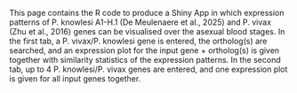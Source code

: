 This page contains the R code to produce a Shiny App in which expression patterns of P. knowlesi A1-H.1 (De Meulenaere et al., 2025) and P. vivax (Zhu et al., 2016) genes can be visualised over the asexual blood stages.
In the first tab, a P. vivax/P. knowlesi gene is entered, the ortholog(s) are searched, and an expression plot for the input gene + ortholog(s) is given together with similarity statistics of the expression patterns.
In the second tab, up to 4 P. knowlesi/P. vivax genes are entered, and one expression plot is given for all input genes together.
